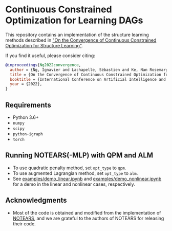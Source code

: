 # Continuous Constrained Optimization for Learning DAGs

This repository contains an implementation of the structure learning methods described in ["On the Convergence of Continuous Constrained Optimization for Structure Learning"](https://arxiv.org/abs/2011.11150). 

If you find it useful, please consider citing:
```bibtex
@inproceedings{Ng2022convergence,
  author = {Ng, Ignavier and Lachapelle, Sébastien and Ke, Nan Rosemary and Lacoste-Julien, Simon and Zhang, Kun},
  title = {On the Convergence of Continuous Constrained Optimization for Structure Learning},
  booktitle = {International Conference on Artificial Intelligence and Statistics},
  year = {2022},
}
```

## Requirements

- Python 3.6+
- `numpy`
- `scipy`
- `python-igraph`
- `torch`

## Running NOTEARS(-MLP) with QPM and ALM
- To use quadratic penalty method, set `opt_type` to `qpm`.
- To use augmented Lagrangian method, set `opt_type` to `alm`.
- See [examples/demo_linear.ipynb](https://github.com/ignavierng/notears-convergence/blob/master/examples/demo_linear.ipynb) and [examples/demo_nonlinear.ipynb](https://github.com/ignavierng/notears-convergence/blob/master/examples/demo_nonlinear.ipynb) for a demo in the linear and nonlinear cases, respectively.


## Acknowledgments
- Most of the code is obtained and modified from the implementation of [NOTEARS](https://github.com/xunzheng/notears), and we are grateful to the authors of NOTEARS for releasing their code.